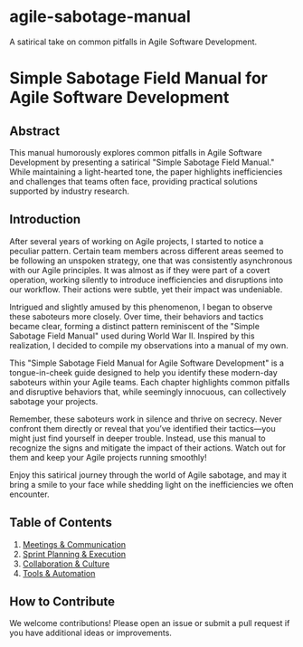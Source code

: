 # agile-sabotage-manual
A satirical take on common pitfalls in Agile Software Development.

# Simple Sabotage Field Manual for Agile Software Development

## Abstract
This manual humorously explores common pitfalls in Agile Software Development by presenting a satirical "Simple Sabotage Field Manual." While maintaining a light-hearted tone, the paper highlights inefficiencies and challenges that teams often face, providing practical solutions supported by industry research.

## Introduction

After several years of working on Agile projects, I started to notice a peculiar pattern. Certain team members across different areas seemed to be following an unspoken strategy, one that was consistently asynchronous with our Agile principles. It was almost as if they were part of a covert operation, working silently to introduce inefficiencies and disruptions into our workflow. Their actions were subtle, yet their impact was undeniable.

Intrigued and slightly amused by this phenomenon, I began to observe these saboteurs more closely. Over time, their behaviors and tactics became clear, forming a distinct pattern reminiscent of the "Simple Sabotage Field Manual" used during World War II. Inspired by this realization, I decided to compile my observations into a manual of my own.

This "Simple Sabotage Field Manual for Agile Software Development" is a tongue-in-cheek guide designed to help you identify these modern-day saboteurs within your Agile teams. Each chapter highlights common pitfalls and disruptive behaviors that, while seemingly innocuous, can collectively sabotage your projects.

Remember, these saboteurs work in silence and thrive on secrecy. Never confront them directly or reveal that you’ve identified their tactics—you might just find yourself in deeper trouble. Instead, use this manual to recognize the signs and mitigate the impact of their actions. Watch out for them and keep your Agile projects running smoothly!

Enjoy this satirical journey through the world of Agile sabotage, and may it bring a smile to your face while shedding light on the inefficiencies we often encounter.


## Table of Contents
1. [Meetings & Communication](Chapter1.md)
2. [Sprint Planning & Execution](Chapter2.md)
3. [Collaboration & Culture](Chapter3.md)
4. [Tools & Automation](Chapter4.md)

## How to Contribute
We welcome contributions! Please open an issue or submit a pull request if you have additional ideas or improvements.
